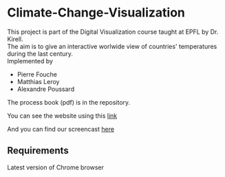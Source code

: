 # Climate-Change-Visualization

This project is part of the Digital Visualization course taught at EPFL by Dr. Kirell.  
The aim is to give an interactive worlwide view of countries' temperatures during the last century.  
Implemented by 
- Pierre Fouche 
- Matthias Leroy
- Alexandre Poussard


The process book (pdf) is in the repository.  

You can see the website using this [link](https://alexandrepoussard.github.io/Climate-Change-Visualization/) 

And you can find our screencast [here](https://www.google.com)


## Requirements

Latest version of Chrome browser

